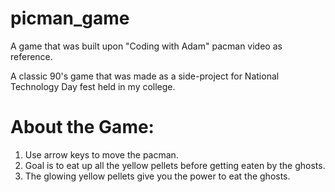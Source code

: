 # picman_game
A game that was built upon "Coding with Adam" pacman video as reference.

A classic 90's game that was made as a side-project for National Technology Day fest held in my college.

# About the Game:
1. Use arrow keys to move the pacman.
2. Goal is to eat up all the yellow pellets before getting eaten by the ghosts.
3. The glowing yellow pellets give you the power to eat the ghosts.
